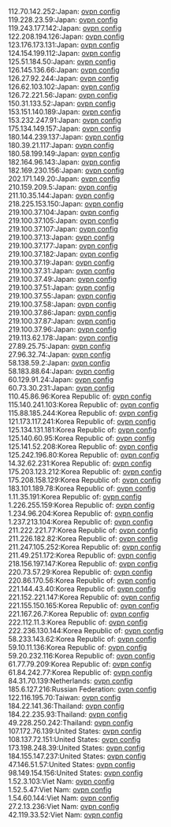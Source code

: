 112.70.142.252:Japan: [ovpn config](vpn/112_70_142_252.ovpn)  
119.228.23.59:Japan: [ovpn config](vpn/119_228_23_59.ovpn)  
119.243.177.142:Japan: [ovpn config](vpn/119_243_177_142.ovpn)  
122.208.194.126:Japan: [ovpn config](vpn/122_208_194_126.ovpn)  
123.176.173.131:Japan: [ovpn config](vpn/123_176_173_131.ovpn)  
124.154.199.112:Japan: [ovpn config](vpn/124_154_199_112.ovpn)  
125.51.184.50:Japan: [ovpn config](vpn/125_51_184_50.ovpn)  
126.145.136.66:Japan: [ovpn config](vpn/126_145_136_66.ovpn)  
126.27.92.244:Japan: [ovpn config](vpn/126_27_92_244.ovpn)  
126.62.103.102:Japan: [ovpn config](vpn/126_62_103_102.ovpn)  
126.72.221.56:Japan: [ovpn config](vpn/126_72_221_56.ovpn)  
150.31.133.52:Japan: [ovpn config](vpn/150_31_133_52.ovpn)  
153.151.140.189:Japan: [ovpn config](vpn/153_151_140_189.ovpn)  
153.232.247.91:Japan: [ovpn config](vpn/153_232_247_91.ovpn)  
175.134.149.157:Japan: [ovpn config](vpn/175_134_149_157.ovpn)  
180.144.239.137:Japan: [ovpn config](vpn/180_144_239_137.ovpn)  
180.39.21.117:Japan: [ovpn config](vpn/180_39_21_117.ovpn)  
180.58.199.149:Japan: [ovpn config](vpn/180_58_199_149.ovpn)  
182.164.96.143:Japan: [ovpn config](vpn/182_164_96_143.ovpn)  
182.169.230.156:Japan: [ovpn config](vpn/182_169_230_156.ovpn)  
202.171.149.20:Japan: [ovpn config](vpn/202_171_149_20.ovpn)  
210.159.209.5:Japan: [ovpn config](vpn/210_159_209_5.ovpn)  
211.10.35.144:Japan: [ovpn config](vpn/211_10_35_144.ovpn)  
218.225.153.150:Japan: [ovpn config](vpn/218_225_153_150.ovpn)  
219.100.37.104:Japan: [ovpn config](vpn/219_100_37_104.ovpn)  
219.100.37.105:Japan: [ovpn config](vpn/219_100_37_105.ovpn)  
219.100.37.107:Japan: [ovpn config](vpn/219_100_37_107.ovpn)  
219.100.37.13:Japan: [ovpn config](vpn/219_100_37_13.ovpn)  
219.100.37.177:Japan: [ovpn config](vpn/219_100_37_177.ovpn)  
219.100.37.182:Japan: [ovpn config](vpn/219_100_37_182.ovpn)  
219.100.37.19:Japan: [ovpn config](vpn/219_100_37_19.ovpn)  
219.100.37.31:Japan: [ovpn config](vpn/219_100_37_31.ovpn)  
219.100.37.49:Japan: [ovpn config](vpn/219_100_37_49.ovpn)  
219.100.37.51:Japan: [ovpn config](vpn/219_100_37_51.ovpn)  
219.100.37.55:Japan: [ovpn config](vpn/219_100_37_55.ovpn)  
219.100.37.58:Japan: [ovpn config](vpn/219_100_37_58.ovpn)  
219.100.37.86:Japan: [ovpn config](vpn/219_100_37_86.ovpn)  
219.100.37.87:Japan: [ovpn config](vpn/219_100_37_87.ovpn)  
219.100.37.96:Japan: [ovpn config](vpn/219_100_37_96.ovpn)  
219.113.62.178:Japan: [ovpn config](vpn/219_113_62_178.ovpn)  
27.89.25.75:Japan: [ovpn config](vpn/27_89_25_75.ovpn)  
27.96.32.74:Japan: [ovpn config](vpn/27_96_32_74.ovpn)  
58.138.59.2:Japan: [ovpn config](vpn/58_138_59_2.ovpn)  
58.183.88.64:Japan: [ovpn config](vpn/58_183_88_64.ovpn)  
60.129.91.24:Japan: [ovpn config](vpn/60_129_91_24.ovpn)  
60.73.30.231:Japan: [ovpn config](vpn/60_73_30_231.ovpn)  
110.45.86.96:Korea Republic of: [ovpn config](vpn/110_45_86_96.ovpn)  
115.140.241.103:Korea Republic of: [ovpn config](vpn/115_140_241_103.ovpn)  
115.88.185.244:Korea Republic of: [ovpn config](vpn/115_88_185_244.ovpn)  
121.173.117.241:Korea Republic of: [ovpn config](vpn/121_173_117_241.ovpn)  
125.134.131.181:Korea Republic of: [ovpn config](vpn/125_134_131_181.ovpn)  
125.140.60.95:Korea Republic of: [ovpn config](vpn/125_140_60_95.ovpn)  
125.141.52.208:Korea Republic of: [ovpn config](vpn/125_141_52_208.ovpn)  
125.242.196.80:Korea Republic of: [ovpn config](vpn/125_242_196_80.ovpn)  
14.32.62.231:Korea Republic of: [ovpn config](vpn/14_32_62_231.ovpn)  
175.203.123.212:Korea Republic of: [ovpn config](vpn/175_203_123_212.ovpn)  
175.208.158.129:Korea Republic of: [ovpn config](vpn/175_208_158_129.ovpn)  
183.101.189.78:Korea Republic of: [ovpn config](vpn/183_101_189_78.ovpn)  
1.11.35.191:Korea Republic of: [ovpn config](vpn/1_11_35_191.ovpn)  
1.226.255.159:Korea Republic of: [ovpn config](vpn/1_226_255_159.ovpn)  
1.234.96.204:Korea Republic of: [ovpn config](vpn/1_234_96_204.ovpn)  
1.237.213.104:Korea Republic of: [ovpn config](vpn/1_237_213_104.ovpn)  
211.222.221.77:Korea Republic of: [ovpn config](vpn/211_222_221_77.ovpn)  
211.226.182.82:Korea Republic of: [ovpn config](vpn/211_226_182_82.ovpn)  
211.247.105.252:Korea Republic of: [ovpn config](vpn/211_247_105_252.ovpn)  
211.49.251.172:Korea Republic of: [ovpn config](vpn/211_49_251_172.ovpn)  
218.156.197.147:Korea Republic of: [ovpn config](vpn/218_156_197_147.ovpn)  
220.73.57.29:Korea Republic of: [ovpn config](vpn/220_73_57_29.ovpn)  
220.86.170.56:Korea Republic of: [ovpn config](vpn/220_86_170_56.ovpn)  
221.144.43.40:Korea Republic of: [ovpn config](vpn/221_144_43_40.ovpn)  
221.152.221.147:Korea Republic of: [ovpn config](vpn/221_152_221_147.ovpn)  
221.155.150.165:Korea Republic of: [ovpn config](vpn/221_155_150_165.ovpn)  
221.167.26.7:Korea Republic of: [ovpn config](vpn/221_167_26_7.ovpn)  
222.112.11.3:Korea Republic of: [ovpn config](vpn/222_112_11_3.ovpn)  
222.236.130.144:Korea Republic of: [ovpn config](vpn/222_236_130_144.ovpn)  
58.233.143.62:Korea Republic of: [ovpn config](vpn/58_233_143_62.ovpn)  
59.10.11.136:Korea Republic of: [ovpn config](vpn/59_10_11_136.ovpn)  
59.20.232.116:Korea Republic of: [ovpn config](vpn/59_20_232_116.ovpn)  
61.77.79.209:Korea Republic of: [ovpn config](vpn/61_77_79_209.ovpn)  
61.84.242.77:Korea Republic of: [ovpn config](vpn/61_84_242_77.ovpn)  
84.31.70.139:Netherlands: [ovpn config](vpn/84_31_70_139.ovpn)  
185.6.127.216:Russian Federation: [ovpn config](vpn/185_6_127_216.ovpn)  
122.116.195.70:Taiwan: [ovpn config](vpn/122_116_195_70.ovpn)  
184.22.141.36:Thailand: [ovpn config](vpn/184_22_141_36.ovpn)  
184.22.235.93:Thailand: [ovpn config](vpn/184_22_235_93.ovpn)  
49.228.250.242:Thailand: [ovpn config](vpn/49_228_250_242.ovpn)  
107.172.76.139:United States: [ovpn config](vpn/107_172_76_139.ovpn)  
108.137.72.151:United States: [ovpn config](vpn/108_137_72_151.ovpn)  
173.198.248.39:United States: [ovpn config](vpn/173_198_248_39.ovpn)  
184.155.147.237:United States: [ovpn config](vpn/184_155_147_237.ovpn)  
47.146.51.57:United States: [ovpn config](vpn/47_146_51_57.ovpn)  
98.149.154.156:United States: [ovpn config](vpn/98_149_154_156.ovpn)  
1.52.3.103:Viet Nam: [ovpn config](vpn/1_52_3_103.ovpn)  
1.52.5.47:Viet Nam: [ovpn config](vpn/1_52_5_47.ovpn)  
1.54.60.144:Viet Nam: [ovpn config](vpn/1_54_60_144.ovpn)  
27.2.13.236:Viet Nam: [ovpn config](vpn/27_2_13_236.ovpn)  
42.119.33.52:Viet Nam: [ovpn config](vpn/42_119_33_52.ovpn)  
